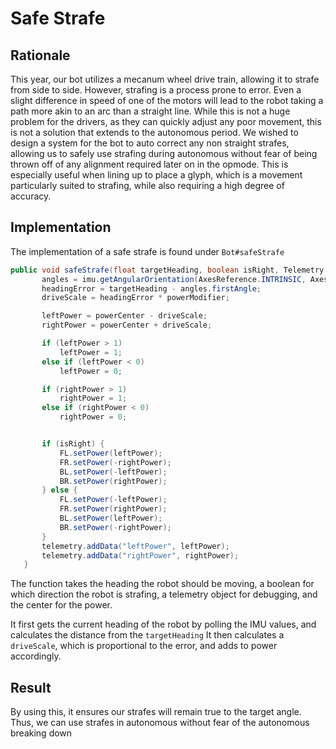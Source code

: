 # Safe Strafe

## Rationale
This year, our bot utilizes a mecanum wheel drive train, allowing it to strafe from side to side. However, strafing is a process prone to error. Even a slight difference in speed of one of the motors will lead to the robot taking a path more akin to an arc than a straight line. While this is not a huge problem for the drivers, as they can quickly adjust any poor movement, this is not a solution that extends to the autonomous period. We wished to design a system for the bot to auto correct any non straight strafes, allowing us to safely use strafing during autonomous without fear of being thrown off of any alignment required later on in the opmode. This is especially useful when lining up to place a glyph, which is a movement particularly suited to strafing, while also requiring a high degree of accuracy.

## Implementation

The implementation of a safe strafe is found under `Bot#safeStrafe`

```java
public void safeStrafe(float targetHeading, boolean isRight, Telemetry telemetry, double powerCenter) {
       angles = imu.getAngularOrientation(AxesReference.INTRINSIC, AxesOrder.ZYX, AngleUnit.DEGREES);
       headingError = targetHeading - angles.firstAngle;
       driveScale = headingError * powerModifier;

       leftPower = powerCenter - driveScale;
       rightPower = powerCenter + driveScale;

       if (leftPower > 1)
           leftPower = 1;
       else if (leftPower < 0)
           leftPower = 0;

       if (rightPower > 1)
           rightPower = 1;
       else if (rightPower < 0)
           rightPower = 0;


       if (isRight) {
           FL.setPower(leftPower);
           FR.setPower(-rightPower);
           BL.setPower(-leftPower);
           BR.setPower(rightPower);
       } else {
           FL.setPower(-leftPower);
           FR.setPower(rightPower);
           BL.setPower(leftPower);
           BR.setPower(-rightPower);
       }
       telemetry.addData("leftPower", leftPower);
       telemetry.addData("rightPower", rightPower);
   }
```

The function takes the heading the robot should be moving, a boolean for which direction the robot is strafing, a telemetry object for debugging, and the center for the power.

It first gets the current heading of the robot by polling the IMU values, and calculates the distance from the `targetHeading` It then calculates a `driveScale`, which is proportional to the error, and adds to power accordingly.

## Result

By using this, it ensures our strafes will remain true to the target angle. Thus, we can use strafes in autonomous without fear of the autonomous breaking down
